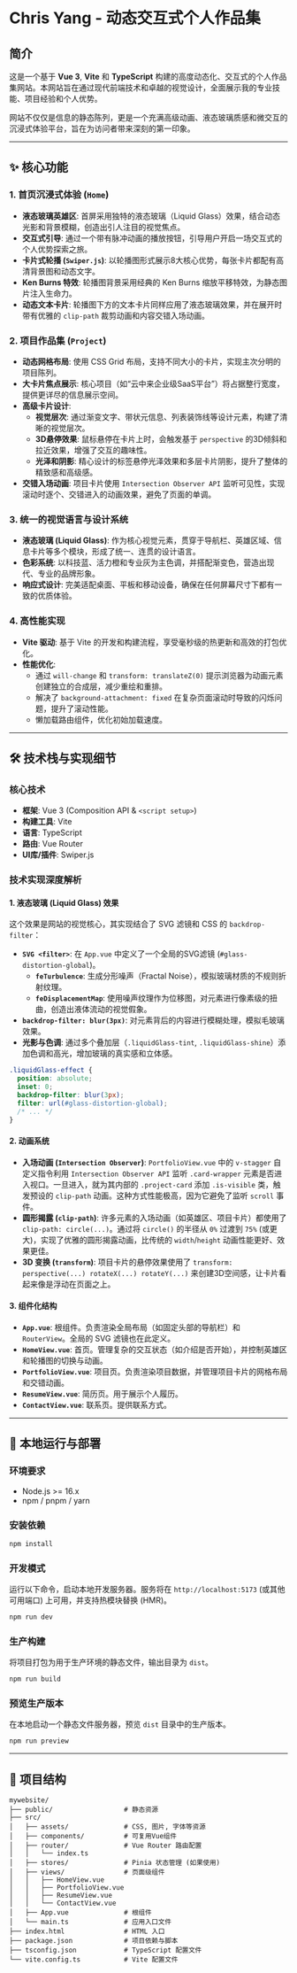 # Chris Yang - 动态交互式个人作品集

## 简介

这是一个基于 **Vue 3**, **Vite** 和 **TypeScript** 构建的高度动态化、交互式的个人作品集网站。本网站旨在通过现代前端技术和卓越的视觉设计，全面展示我的专业技能、项目经验和个人优势。

网站不仅仅是信息的静态陈列，更是一个充满高级动画、液态玻璃质感和微交互的沉浸式体验平台，旨在为访问者带来深刻的第一印象。


---

## ✨ 核心功能

### 1. **首页沉浸式体验 (`Home`)**
- **液态玻璃英雄区**: 首屏采用独特的液态玻璃（Liquid Glass）效果，结合动态光影和背景模糊，创造出引人注目的视觉焦点。
- **交互式引导**: 通过一个带有脉冲动画的播放按钮，引导用户开启一场交互式的个人优势探索之旅。
- **卡片式轮播 (`Swiper.js`)**: 以轮播图形式展示8大核心优势，每张卡片都配有高清背景图和动态文字。
- **Ken Burns 特效**: 轮播图背景采用经典的 Ken Burns 缩放平移特效，为静态图片注入生命力。
- **动态文本卡片**: 轮播图下方的文本卡片同样应用了液态玻璃效果，并在展开时带有优雅的 `clip-path` 裁剪动画和内容交错入场动画。

### 2. **项目作品集 (`Project`)**
- **动态网格布局**: 使用 CSS Grid 布局，支持不同大小的卡片，实现主次分明的项目陈列。
- **大卡片焦点展示**: 核心项目（如“云中来企业级SaaS平台”）将占据整行宽度，提供更详尽的信息展示空间。
- **高级卡片设计**:
    - **视觉层次**: 通过渐变文字、带状元信息、列表装饰线等设计元素，构建了清晰的视觉层次。
    - **3D悬停效果**: 鼠标悬停在卡片上时，会触发基于 `perspective` 的3D倾斜和拉近效果，增强了交互的趣味性。
    - **光泽和阴影**: 精心设计的标签悬停光泽效果和多层卡片阴影，提升了整体的精致感和高级感。
- **交错入场动画**: 项目卡片使用 `Intersection Observer API` 监听可见性，实现滚动时逐个、交错进入的动画效果，避免了页面的单调。

### 3. **统一的视觉语言与设计系统**
- **液态玻璃 (Liquid Glass)**: 作为核心视觉元素，贯穿于导航栏、英雄区域、信息卡片等多个模块，形成了统一、连贯的设计语言。
- **色彩系统**: 以科技蓝、活力橙和专业灰为主色调，并搭配渐变色，营造出现代、专业的品牌形象。
- **响应式设计**: 完美适配桌面、平板和移动设备，确保在任何屏幕尺寸下都有一致的优质体验。

### 4. **高性能实现**
- **Vite 驱动**: 基于 Vite 的开发和构建流程，享受毫秒级的热更新和高效的打包优化。
- **性能优化**:
    - 通过 `will-change` 和 `transform: translateZ(0)` 提示浏览器为动画元素创建独立的合成层，减少重绘和重排。
    - 解决了 `background-attachment: fixed` 在复杂页面滚动时导致的闪烁问题，提升了滚动性能。
    - 懒加载路由组件，优化初始加载速度。

---

## 🛠️ 技术栈与实现细节

### **核心技术**
- **框架**: Vue 3 (Composition API & `<script setup>`)
- **构建工具**: Vite
- **语言**: TypeScript
- **路由**: Vue Router
- **UI库/插件**: Swiper.js

### **技术实现深度解析**

#### **1. 液态玻璃 (Liquid Glass) 效果**
这个效果是网站的视觉核心，其实现结合了 SVG 滤镜和 CSS 的 `backdrop-filter`：
- **`SVG <filter>`**: 在 `App.vue` 中定义了一个全局的SVG滤镜 (`#glass-distortion-global`)。
    - **`feTurbulence`**: 生成分形噪声（Fractal Noise），模拟玻璃材质的不规则折射纹理。
    - **`feDisplacementMap`**: 使用噪声纹理作为位移图，对元素进行像素级的扭曲，创造出液体流动的视觉假象。
- **`backdrop-filter: blur(3px)`**: 对元素背后的内容进行模糊处理，模拟毛玻璃效果。
- **光影与色调**: 通过多个叠加层（`.liquidGlass-tint`, `.liquidGlass-shine`）添加色调和高光，增加玻璃的真实感和立体感。

```css
.liquidGlass-effect {
  position: absolute;
  inset: 0;
  backdrop-filter: blur(3px);
  filter: url(#glass-distortion-global);
  /* ... */
}
```

#### **2. 动画系统**
- **入场动画 (`Intersection Observer`)**: `PortfolioView.vue` 中的 `v-stagger` 自定义指令利用 `Intersection Observer API` 监听 `.card-wrapper` 元素是否进入视口。一旦进入，就为其内部的 `.project-card` 添加 `.is-visible` 类，触发预设的 `clip-path` 动画。这种方式性能极高，因为它避免了监听 `scroll` 事件。
- **圆形揭露 (`clip-path`)**: 许多元素的入场动画（如英雄区、项目卡片）都使用了 `clip-path: circle(...)`。通过将 `circle()` 的半径从 `0%` 过渡到 `75%` (或更大)，实现了优雅的圆形揭露动画，比传统的 `width`/`height` 动画性能更好、效果更佳。
- **3D 变换 (`transform`)**: 项目卡片的悬停效果使用了 `transform: perspective(...) rotateX(...) rotateY(...)` 来创建3D空间感，让卡片看起来像是浮动在页面之上。

#### **3. 组件化结构**
- **`App.vue`**: 根组件。负责渲染全局布局（如固定头部的导航栏）和 `RouterView`。全局的 SVG 滤镜也在此定义。
- **`HomeView.vue`**: 首页。管理复杂的交互状态（如介绍是否开始），并控制英雄区和轮播图的切换与动画。
- **`PortfolioView.vue`**: 项目页。负责渲染项目数据，并管理项目卡片的网格布局和交错动画。
- **`ResumeView.vue`**: 简历页。用于展示个人履历。
- **`ContactView.vue`**: 联系页。提供联系方式。

---

## 🚀 本地运行与部署

### **环境要求**
- Node.js >= 16.x
- npm / pnpm / yarn

### **安装依赖**
```bash
npm install
```

### **开发模式**
运行以下命令，启动本地开发服务器。服务将在 `http://localhost:5173` (或其他可用端口) 上可用，并支持热模块替换 (HMR)。
```bash
npm run dev
```

### **生产构建**
将项目打包为用于生产环境的静态文件，输出目录为 `dist`。
```bash
npm run build
```

### **预览生产版本**
在本地启动一个静态文件服务器，预览 `dist` 目录中的生产版本。
```bash
npm run preview
```

---
## 📁 项目结构
```
mywebsite/
├── public/                  # 静态资源
├── src/
│   ├── assets/              # CSS, 图片, 字体等资源
│   ├── components/          # 可复用Vue组件
│   ├── router/              # Vue Router 路由配置
│   │   └── index.ts
│   ├── stores/              # Pinia 状态管理 (如果使用)
│   ├── views/               # 页面级组件
│   │   ├── HomeView.vue
│   │   ├── PortfolioView.vue
│   │   ├── ResumeView.vue
│   │   └── ContactView.vue
│   ├── App.vue              # 根组件
│   └── main.ts              # 应用入口文件
├── index.html               # HTML 入口
├── package.json             # 项目依赖与脚本
├── tsconfig.json            # TypeScript 配置文件
└── vite.config.ts           # Vite 配置文件
```

